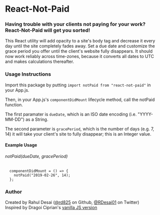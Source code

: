 # React-Not-Paid

### Having trouble with your clients not paying for your work? React-Not-Paid will get you sorted!

This React utility will add opacity to a site's body tag and decrease it every day until the site completely fades away. Set a due date and customize the grace period you offer until the client's website fully disappears. It should now work reliably across time-zones, because it converts all dates to UTC and makes calculations thereafter.

### Usage Instructions

Import this package by putting `import notPaid from "react-not-paid"` in your App.js. <br/>

Then, in your App.js's `componentDidMount` lifecycle method, call the notPaid function. <br/>

The first paramater is `dueDate`, which is an ISO date encoding (i.e. "YYYY-MM-DD") as a String. <br/>

The second parameter is `gracePeriod`, which is the number of days (e.g. 7, 14) it will take your client's site to fully disappear; this is an Integer value. <br/>

#### Example Usage

###### notPaid(dueDate, gracePeriod)

```
  componentDidMount = () => {
    notPaid("2019-02-26", 14);
  };
```

### Author

Created by Rahul Desai ([@rd825](https://github.com/rd825) on Github, [@RDesai01](https://twitter.com/RDesai01) on Twitter) <br/>
Inspired by Dragoi Ciprian's [vanilla JS version](https://github.com/kleampa/not-paid) <br/>
